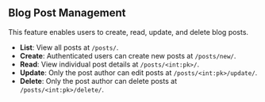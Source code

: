 ## Blog Post Management

This feature enables users to create, read, update, and delete blog posts. 

- **List**: View all posts at `/posts/`.
- **Create**: Authenticated users can create new posts at `/posts/new/`.
- **Read**: View individual post details at `/posts/<int:pk>/`.
- **Update**: Only the post author can edit posts at `/posts/<int:pk>/update/`.
- **Delete**: Only the post author can delete posts at `/posts/<int:pk>/delete/`.
